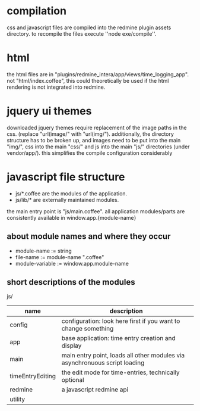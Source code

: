 # compilation
css and javascript files are compiled into the redmine plugin assets directory.
to recompile the files execute ''node exe/compile''.

# html
the html files are in "plugins/redmine_intera/app/views/time_logging_app".
not "html/index.coffee", this could theoretically be used if the html rendering is not integrated into redmine.

# jquery ui themes
downloaded jquery themes require replacement of the image paths in the css. (replace "url(image/" with "url(img/").
additionally, the directory structure has to be broken up, and images need to be put into the main "img/", css into the main "css/" and js into the main "js/" directories (under vendor/app/).
this simplifies the compile configuration considerably

# javascript file structure
* js/*.coffee are the modules of the application.
* js/lib/* are externally maintained modules.

the main entry point is "js/main.coffee".
all application modules/parts are consistently available in window.app.{module-name}

## about module names and where they occur
* module-name := string
* file-name := module-name ".coffee"
* module-variable := window.app.module-name

## short descriptions of the modules
js/

|name|description|
----|----
|config|configuration: look here first if you want to change something|
|app|base application: time entry creation and display|
|main|main entry point, loads all other modules via asynchronuous script loading|
|timeEntryEditing|the edit mode for time-entries, technically optional|
|redmine|a javascript redmine api|
|utility||
